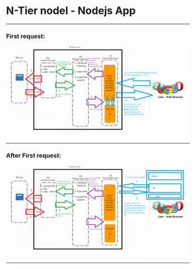# N-Tier nodel - Nodejs App
***
### First request:
![picture](first_request.png)
***
### After First request:
![picture](requests.png)
***
